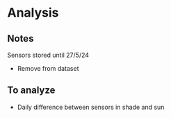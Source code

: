 # Analysis

## Notes

Sensors stored until 27/5/24

- Remove from dataset

## To analyze

- Daily difference between sensors in shade and sun
